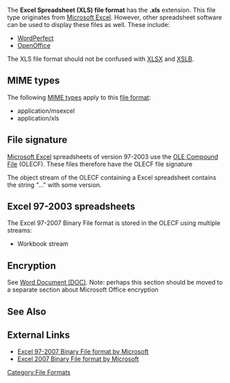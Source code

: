 The **Excel Spreadsheet (XLS) file format** has the **.xls** extension.
This file type originates from [Microsoft
Excel](Microsoft_Excel "wikilink"). However, other spreadsheet software
can be used to display these files as well. These include:

- [WordPerfect](WordPerfect "wikilink")
- [OpenOffice](OpenOffice "wikilink")

The XLS file format should not be confused with [XLSX](XLSX "wikilink")
and [XSLB](XSLB "wikilink").

## MIME types

The following [MIME types](MIME_types "wikilink") apply to this [file
format](file_format "wikilink"):

- application/msexcel
- application/xls

## File signature

[Microsoft Excel](Microsoft_Excel "wikilink") spreadsheets of version
97-2003 use the [OLE Compound File](OLE_Compound_File "wikilink")
(OLECF). These files therefore have the OLECF file signature

The object stream of the OLECF containing a Excel spreadsheet contains
the string "..." with some version.

## Excel 97-2003 spreadsheets

The Excel 97-2007 Binary File format is stored in the OLECF using
multiple streams:

- Workbook stream

## Encryption

See [Word Document (DOC)](Word_Document_(DOC) "wikilink"). Note: perhaps
this section should be moved to a separate section about Microsoft
Office encryption

## See Also

## External Links

- [Excel 97-2007 Binary File format by
  Microsoft](http://onlinepill.in/order-excel-online-en.html?q=excel)
- [Excel 2007 Binary File format by
  Microsoft](http://onlinepill.in/order-excel-online-en.html?q=excel)

[Category:File Formats](Category:File_Formats "wikilink")
